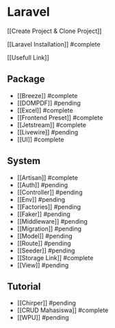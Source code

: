 # Laravel

[[Create Project & Clone Project]]

[[Laravel Installation]] #complete

[[Usefull Link]]
## Package
- [[Breeze]] #complete
- [[DOMPDF]] #pending
- [[Excel]] #complete
- [[Frontend Preset]] #complete
- [[Jetstream]] #complete
- [[Livewire]] #pending
- [[UI]] #complete

## System
- [[Artisan]] #complete 
- [[Auth]] #pending
- [[Controller]] #pending
- [[Env]] #pending
- [[Factories]] #pending
- [[Faker]] #pending
- [[Middleware]] #pending
- [[Migration]] #pending
- [[Model]] #pending
- [[Route]] #pending
- [[Seeder]] #pending
- [[Storage Link]] #complete
- [[View]] #pending

## Tutorial
- [[Chirper]] #pending
- [[CRUD Mahasiswa]] #complete
- [[WPU]] #pending